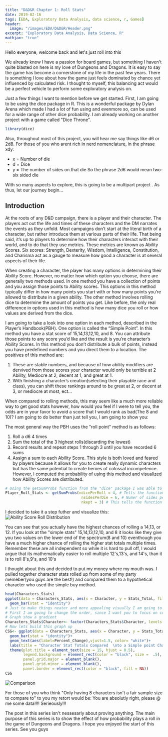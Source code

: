 ```yaml
---
title: "D&D&R Chapter 1: Roll Stats"
date: 2019-02-16
tags: [EDA, Exploratory Data Analysis, data science, r, Games]
header:
  image: "/images/EDA/D&D&R/Header.png"
excerpt: "Exploratory Data Analysis, Data Science, R"
mathjax: "true"
---
```

Hello everyone, welcome back and let's just roll into this


We already know I have a passion for board games, but something I haven't quite blasted on here is my love of Dungeons and Dragons. It is easy to say the  game has become a cornerstone of my life in the past few years. There is something I love about how the game just feels dominated by chance yet influenced by calculated risk. I thought to myself, this balancing act would be a perfect vehicle to perform some exploratory analysis on. 


Just a few things I want to mention before we get started. First, I am going to be using the dice package in R. This is a wonderful package by Dylan Arena which made I had a lot of fun using and evenmore so,  can be used for a wide range of other dice probability. I am already working on another project with a game called "Dice Throne".
```r
library(dice)
```
Also, throughout most of this project, you will hear me say things like d6 or 2d8. For those of you who arent rich in nerd nomenclature, in the phrase xdy:
* x = Number of die
* d = Dice
* y = The number of sides on that die
So the phrase 2d6 would mean two- six sided die

With so many aspects to explore, this is going to be a multipart project . As thus, let our journey begin...

## Introduction

At the roots of any D&D campaign, there is a player and their character. The players act out the life and times of these characters and the DM narrates the events as they unfold. Most campaigns don’t start at the literal birth of a character, but rather introduce them at various parts of their life. That being said, it’s up to players to determine how their characters interact with their world, and to do that they use metrics. These metrics are known as Ability Scores. Six scores: Strength, Dexterity, Wisdom, Intelligence, Constitution, and Charisma act as a gauge to measure how good a character is at several aspects of their life.


When creating a character, the player has many options in determining their Ability Score. However, no matter how which option you choose, there are generally two methods used. In one method you have a collection of points and you assign those points to Ability scores. This options in this method typically differ in how many points you start with or how many points you’re allowed to distribute  in a given ability. The other method involves rolling dice to determine the amount of points you get. Like before, the only real difference in options used in this method is how many dice you roll or how values are derived from the dice. 


I am going to take a look into one option in each method, described in the Player’s Handbook(PBH). One option is called the “Simple Point”. In this method you have a stat score of 15,14,13,12,10, and 8. You can attribute those points to any score you’d like and the result is you’re character’s Ability Scores. In this method you don’t distribute a bulk of points, instead you have predefined numbers and you direct them to a location. The positives of this method are:


1.	These are stable numbers, and because of how ability modifiers are dervived from those scores your character would only be terrible at 2 Ability, Mediocre at 2, decent at 1, and great at 1.
2.	With finishing a character’s creation(selecting their playable race and class), you can shift these rankings around to be great at 2, or decent at 3, or mediocre at most, ect…


When compared to rolling methods, this may seem like a much more reliable way to get good stats however, how would you feel if I were to tell you, the odds are in your favor to avoid a score that I would rank as bad(The 8 and 10)? I am going to do better than just tell you, I am going to show you:


The most general way the PBH uses the "roll point" method  is as follows:
1.	Roll a d6 4 times
2.	Sum the total of the 3 highest rolls(discarding the lowest)
3.	Record results and repeat steps 1 through 3 until you have recorded 6 sums
4.	Assign a sum to each Ability Score.
This style is both loved and feared by players because it allows for you to create really dynamic characters but has the same potential to create heroes of colossal incompetence. However, I computed the probability of using this method and visualized how Ability Scores are distributed.
```r
# Using the getSumProbs function from the "dice" package I was able to calculate the probability of the this method
Player_Roll_Stats <- getSumProbs(ndicePerRoll = 4, # Tells the function to roll 4 dice(Rule 1)
                                  nsidesPerDie = 6, # Numer of sides per dice
                                  nkept = 3) # This tells the function to only keep the 3 highest numbers(Rule 2)
```
I decided to take it a step futher and visualize this:
<img src="{{ site.url }}{{ site.baseurl }}/images/EDA/D&D&R/Roll_Probability.jpeg" alt="Ability Score Roll Distribution">

You can see that you actually have the highest chances of rolling a 14,13, or 12. If you look at the "simple stats" 15,14,13,12,10, and 8 it looks like they give you two values on the lower end of the spectrum(8 and 10) eventhough you have a much higher chance of rolling the higher stat totals multiple times. Remember these are all independent so while it is hard to pull off, I would argue that its mathematically easier to roll multiple 12's,13's, and 14's, than it is to roll 8's,9's, and 10's

I thought about this and decided to put my money where my mouth was. I pulled together character stats rolled up from some of my party memeber(you guys are the best!) and compared them to a hypothetical character who used the simple buy method.

```r
head(Characters_Stats)
ggplot(data = Characters_Stats, aes(x = Character, y = Stats_Total, fill = Percent_Change)) +
  geom_bar(stat = "identity")
# Just to make things neater and more appealing visually I am going to do some work
# First I am going to change the order, since I want you to focus on comparing this to the Simple points character I am going to make the 
# Graph show a gradient
Characters_Stats$Character<- factor(Characters_Stats$Character, levels = c("Simple_Point","Clair","Dewberry","Faylen","Ghidrah","Trappist","Goliath","Gruit","Vanessa"))
# Now lets build this graph up
CSG<- ggplot(data = Characters_Stats, aes(x = Character, y = Stats_Total, fill = Percent_Change)) +
  geom_bar(stat = "identity")+
  geom_text(aes(label=Percent_Change),vjust=1.5, color= "white")+
  labs(title = "Character Stat Totals Compared  \nto a Simple point Character", x = "Characters", y = "Ability Score Total")+
  theme(plot.title = element_text(size = 15, hjust = 0.5),
        legend.background = element_rect(color = "black", size =  .5),
        panel.grid.major = element_blank(),
        panel.grid.minor = element_blank(),
        panel.border = element_rect(color = "black", fill = NA))
CSG
```
<img src="{{ site.url }}{{ site.baseurl }}/images/EDA/D&D&R/Character_Stats.jpeg" alt="Comparison">

For those of you who think "Only having 8 characters isn't a fair sample size to compare to" to you my retort would be: You are absolutly right, please @ me some data!!!! Serieously!!!

The post in this series isn't nessesarly about proving anything. The main purpose of this series is to show the effect of how probability plays a roll in the game of Dungeons and Dragons.  I hope you enjoyed the start of this series. See you guys